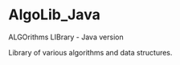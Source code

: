 # AlgoLib_Java

ALGOrithms LIBrary - Java version

Library of various algorithms and data structures.
